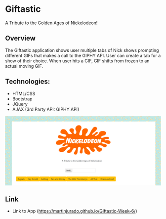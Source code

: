 # Giftastic
A Tribute to the Golden Ages of Nickelodeon! 
## Overview
The Giftastic application shows user multiple tabs of Nick shows prompting different GIFs that makes a call to the GIPHY API. User can create a tab for a show of their choice. When user hits a GIF, GIF shifts from frozen to an actual moving GIF.

## Technologies:
- HTML/CSS 
- Bootstrap
- JQuery
- AJAX (3rd Party API: GIPHY API)

![](nick.png)

## Link
- Link to App (https://martinjurado.github.io/Giftastic-Week-6/)
